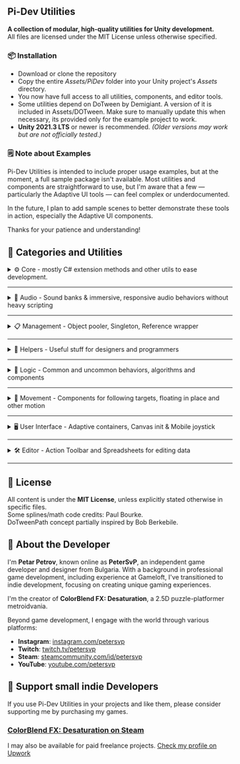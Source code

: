 ## Pi-Dev Utilities

**A collection of modular, high-quality utilities for Unity development.**\
All files are licensed under the MIT License unless otherwise specified.

### 📦 Installation

- Download or clone the repository
- Copy the entire *Assets/PiDev* folder into your Unity project's *Assets* directory.
- You now have full access to all utilities, components, and editor tools.
- Some utilities depend on DoTween by Demigiant. A version of it is included in Assets/DOTween. Make sure to manually update this when necessary, its provided only for the example project to work.
- **Unity 2021.3 LTS** or newer is recommended. *(Older versions may work but are not officially tested.)*

### 🗒️ Note about Examples

Pi-Dev Utilities is intended to include proper usage examples, but at the moment, a full sample package isn't available. Most utilities and components are straightforward to use, but I'm aware that a few — particularly the Adaptive UI tools — can feel complex or underdocumented.

In the future, I plan to add sample scenes to better demonstrate these tools in action, especially the Adaptive UI components.  

Thanks for your patience and understanding!


## 📁 Categories and Utilities
<details>
<summary>⚙️ Core - mostly C# extension methods and other utils to ease development.
</summary>

- **[CollectionUtils.cs](Assets/PiDev/Utilities/Core/CollectionUtils.cs)**  
  Extension methods for safer and more convenient list, array, and collection operations.
  ```cs
    array.GetOrDefault(index, defaultValue);
    list.GetOrDefault(index, defaultValue);
    dictionary.GetOrDefault(key, fallbackValue);
    dictionary.GetOrNull(key);
    weightedList.GetByWeight(); // ICollection<Utils.Weighted<T>>
  ```

- **[FindUtils.cs](Assets/PiDev/Utilities/Core/FindUtils.cs)**  
  Fast searching utilities for finding nearest objects, random objects, or tagged objects.
  ```cs
    transform.FindGrandChild("ChildName");
    Utils.GetClosestPoint(origin, listOfPoints);
    Utils.GetClosestNumber(originValue, floatValues);
    Utils.GetClosestObject(origin, objects); // GameObjects or Transforms
    Utils.GetClosestObjectWithTag(origin, "Enemy");
    Utils.GetAllComponents<UnityEngine.UI.Image>();
    Utils.GetClosestObjectWithComponent<MyComponent>(origin);
    Utils.GetClosestComponent<MyComponent>(origin);
    Utils.GetClosestComponent(origin, allowedList);
    Utils.GetClosestObjectImplementingInterface<IMyInterface>(origin, 10f, excludeList);
  ```

- **[ImporterUtils.cs](Assets/PiDev/Utilities/Core/ImporterUtils.cs)**  
  Scripts for reimporting assets and automatically applying settings like UI Sprite import mode.
  ```cs
    ImporterUtils.ImportAsUITexture("Assets/Path/To/Texture.png");
  ```

- **[MathUtils.cs](Assets/PiDev/Utilities/Core/MathUtils.cs)**  
  A collection of mathematical utilities and vector extensions for common Unity tasks.
  Includes remapping, damping, snapping, rounding, component-wise vector operations,
  circular lerp, angle snapping, and coordinate conversion helpers.
  
  Most of these are extension methods to basic primitives and Unity types. 
  ```cs
    value.RemapRanges(oldMin, oldMax, newMin, newMax);
    pos = pos.Damp(target, smoothing, deltaTime);
    angle = Utils.clerp(startAngle, endAngle, t);
    vec = vec.RoundMemberwise(); // Also: FloorMemberwise(), CeilMemberwise(), AbsMemberwise()
    float snapped = value.Snap(0.5f); // or angle = SnapAngleDeg(angle, 45f);
    v3 = v2.xy0(); v2 = v3.xz(); max = vec3.Max3();
  ```

- **[MiscUtils.cs](Assets/PiDev/Utilities/Core/MiscUtils.cs)**  
  Miscellaneous helpers including layer checking, hashing & others.
  ```cs
    var mc = gameObject.GetOrAddComponent<MyComponent>();
    gameObject.SetLayerRecursively(targetLayer);
    if (layer.IsInLayerMask(mask)) { ... }
    if (string.ContainsAny("check", "a", "b", "c")) { ... }
    myList.Each(item => Debug.Log(item));
  ```

- **[RandomUtils.cs](Assets/PiDev/Utilities/Core/RandomUtils.cs)**  
  Random selection helpers for arrays, lists, and weighted random picks.
  ```cs
    var item = Utils.Choose("A", "B", "C");
    var fromList = myList.GetRandomElement();
    var weighted = items.GetRandomElementByWeight(i => i.weight);
    float value = rangeVector2.RandomRange(); // rangeVector2 = new Vector2(min, max)
  ```
  
- **[ReflectionUtils.cs](Assets/PiDev/Utilities/Core/ReflectionUtils.cs)**  
  Access and manipulate private or public fields using reflection.
  ```cs
    ReflectionUtils.SetFieldValue(target, "fieldName", newValue);
    var value = ReflectionUtils.GetFieldValue(target, "fieldName");
    ReflectionUtils.CopyPublicMembers(sourceComponent, targetComponent);
  ```  
  
- **[SplineUtils.cs](Assets/PiDev/Utilities/Core/SplineUtils.cs)**  
  Generate and evaluate Catmull-Rom splines for smooth path interpolation.
  ```cs
    var points = PathSplineCatmullRom(controlPoints, loop, useLengths, resolution: 10)
  ``` 

- **[TimeUtils.cs](Assets/PiDev/Utilities/Core/TimeUtils.cs)**  
  Unix timestamp conversions for DateTime.
  ```cs
    long seconds = myDateTime.ToUnixTimeSeconds();
    long millis = myDateTime.ToUnixTimeMS();
  ```
  
- **[TransformUtils.cs](Assets/PiDev/Utilities/Core/TransformUtils.cs)**  
  Useful extension methods for manipulating Transforms.
  ```cs
    Rect screenRect = Utils.RectTransformToScreenSpace(myRectTransform);
  ```
  
- **[UnicodeUtils.cs](Assets/PiDev/Utilities/Core/UnicodeUtils.cs)**  
  Utilities for working with Unicode text, especially "fancy" or stylized mathematical characters.
  Provides normalization to ASCII, identification of stylized letters, and surrogate pair handling.
  Useful for cleaning up user input, chat systems, or data normalization in multilingual contexts.
  ```cs
    string clean = someString.NormalizeLeetText();
    bool isFancy = Utils.IsMathematicalLetter(codePoint);
    char ascii = Utils.ConvertToAsciiEquivalent(codePoint);
  ```
  
- **[Interfaces.cs](Assets/PiDev/Utilities/Core/Interfaces.cs)**  
  Core interfaces for standardizing common behaviors across utilities.

</details>

---

<details>
<summary>🎵 Audio - Sound banks & immersive, responsive audio behaviors without heavy scripting</summary>

- **[SoundBankSet.cs](Assets/PiDev/Utilities/Audio/SoundBankSet.cs)**  
  Configurable sound bank utility for playing random spatial and 2D audio clips 
  with randomized pitch and playback logic.
  Supports single-play and looping sounds with spatial blend, falloff settings, 
  and optional clip shuffling.
  Ideal for sound effects, ambient audio systems, or dynamic audio behavior in Unity.
  ```cs
    [SerializeField] SoundBankSet soundBank;
    soundBank.Play(position);
    soundBank.Play2D();
    soundBank.PlayLooping(position);
    soundBank.PlayLooping(followTransform);
  ```

- **[SoundBankSetHolder.cs](Assets/PiDev/Utilities/Audio/SoundBankSetHolder.cs)**  
  Component wrapper for easy use of a `SoundBankSet` with auto-play and filtering options.
  Supports optional low-pass filtering and radius visualization for editor debugging.
  Can delay playback on start and control sound lifecycle via Play/Stop.
  
  Attach to a GameObject, assign all clips and settings, and call Play() or enable PlayOnStart.
  Use 'useLowPassFilter' to add AudioLowPassFilter with custom frequency.

- **[VelocityBasedAudioSource.cs](Assets/PiDev/Utilities/Audio/VelocityBasedAudioSource.cs)**  
  Dynamically plays friction and impact sounds based on velocity using customizable curves and SoundBankSets.
  Supports Rigidbody, Transform, or custom velocity providers for friction calculation.
  
  Attach to an object with Rigidbody or implement `IVelocityAudioSourceFrictionProvider`.
  Assign `frictionSound` and `impactSound` along with velocity-based curves.
</details>

---

<details>
<summary>📋 Management - Object pooler, Singleton<T>, Reference wrapper</summary>
 
- **[ObjectPooler.cs](Assets/PiDev/Utilities/Management/ObjectPooler.cs)**  
  Yet another lightweight object pool for reusing objects efficiently.
  This one is not Unity-specific and allows full customization.
  ```cs
    var pool = new ObjectPooler<MyType>();
    pool.funcGenerate = () => new MyType();
    pool.Stock(10);
    var item = pool.Buy();
    pool.Recycle(item);
  ```
    
- **[ReferenceWrapper.cs](Assets/PiDev/Utilities/Management/ReferenceWrapper.cs)**  
  Reference wrapper to value type, `Ref<T>` allows structs to behave like references.
  ```cs
    var myRef = new Ref<int>(5);
    int value = myRef; // Implicitly converts to int
    myRef.Value = 10;
  ```

- **[Singleton.cs](Assets/PiDev/Utilities/Management/Singleton.cs)**  
  Yet another basic MonoBehaviour singleton implementation with duplicate protection.
  ```cs
    public class MyManager : Singleton<MyManager> { ... }
  ```
  Access the singleton with `MyManager.instance`.

- **[ObjectReferences.cs](Assets/PiDev/Utilities/Management/ObjectReferences.cs)**  
  Keep strong references to assets to prevent stripping during builds.

- **[Honeypot.cs](Assets/PiDev/Utilities/Management/Honeypot.cs)**  
  Rudimentary security trick to catch people who mess with cheating engines and tools.
  Don't treat this as a true security solution.
  ```cs
    var honeypot = new Honeypot<int>(initialValue, () => Debug.Log("Tampering detected!"));
    honeypot.SetValue(newValue);
    var currentValue = honeypot.GetValue();
    honeypot.CheckForTampering();
    honeypot.Dispose();
  ```

</details>

---

<details>
<summary>🧩 Helpers - Useful stuff for designers and programmers</summary>

- **[CommentComponent.cs](Assets/PiDev/Utilities/Helpers/CommentComponent.cs)**  
  A simple component for attaching notes or comments to GameObjects in the Unity Inspector.  
  Useful for leaving reminders or design-time annotations in scenes/prefabs.
  
- **[ActionButtons.cs](Assets/PiDev/Utilities/Helpers/ActionButtons.cs)**  
  Quickly create dynamic buttons in the inspector bound to Actions.
  ```cs
	[Header("Content tools")]
	public ActionButtons actions = new ActionButtons("",
	   new("Generate Board", () => GenerateChessboard()),
	   new("Capture pieces", CapturePreviews),
	   new("Export AssetBundle",  () => Debug.Log("TODO!"))
	);
  ```
  
- **[NaNFieldProperty.cs](Assets/PiDev/Utilities/Helpers/NaNFieldProperty.cs)**  
  Inspector attribute to easily set float fields to NaN (Not a Number).
  ```cs
    [NaNField] public float optionalValue;
  ```
  Press the *NaN* button next to the field in the Inspector to set it to `float.NaN`.
</details>

---

<details>
<summary>🧠 Logic - Common and uncommon behaviors, algorithms and components</summary>

- **[AStarPathfinder.cs](Assets/PiDev/Utilities/Logic/AStarPathfinder.cs)**  
  A\* pathfinding for 2D grid maps, customizable walkability.
  ```cs
    var grid = new int[width, height]; // Your grid representation
    var path = AStarPathfinder.FindPath(grid, start, goal, isWalkable);
    var simplified = AStarPathfinder.SimplifyPath(path);
  ```
- **[CountdownTimer.cs](Assets/PiDev/Utilities/Logic/CountdownTimer.cs)**  
  Simple countdown timer component with second-based events.
  ```cs
    timer.onSecondPassed.AddListener(sec => Debug.Log($"Seconds left: {sec}"));
    timer.onTimedOut.AddListener(() => Debug.Log("Timer finished"));
    timer.Start(seconds);
  ```
  You also must call `timer.Update()` in your Update() method.
  
- **[DelayedDestroy.cs](Assets/PiDev/Utilities/Logic/DelayedDestroy.cs)**  
  Destroy a GameObject after a specified delay automatically. \
  Attach to a GameObject and set the delay in the inspector or via script.
  
- **[MeshParticleEmitter.cs](Assets/PiDev/Utilities/Logic/MeshParticleEmitter.cs)**  
  Emits particles from mesh and skinned mesh vertex positions using a given ParticleSystem.
  Supports dynamic velocity calculation based on mesh vertex distance and optional mesh exclusion.
  Useful for effects like mesh-based bursts, trails, or vertex-driven particle systems.
  ```cs
    MeshParticleEmitter.EmitFromMeshes(particleSystem, transform);
    MeshParticleEmitter.EmitFromMeshVertices(particleSystem, transform, velocityMultiplier, ignoreList);
  ```
  
- **[PointDistributor.cs](Assets/PiDev/Utilities/Logic/PointDistributor.cs)**  
  Distributes a configurable number of points in 3D space based on selected shape: Line, Circle, or Path.
  Supports centering, custom overrides, and integration with external path providers like DoTweenPath.
  Also supports override sets for exact point configurations and Catmull-Rom interpolation for path shape.
  ```cs
    var points = pointDistributor.GetPoints(count);
  ```
  
- **[ValueInterpolator.cs](Assets/PiDev/Utilities/Logic/ValueInterpolator.cs)**  
  Generic value interpolator for smoothly transitioning between values using linear or lerped modes.
  Accepts custom interpolation functions for full type flexibility (float, Vector types, Quaternion, etc.).
  ```cs
    var interp = ValueInterpolator.Float(0, 10);
    interp.targetValue = 20;
    interp.Update(Time.deltaTime); // you must call this when recalculation is needed
    Debug.Log(interp.currentValue);
  ```
  Use the `Update()` method manually each frame, passing `deltaTime` to progress the interpolation.
  Supports different speeds for increasing vs. decreasing values via optional `negativeSpeed` logic.

</details>

---
<details>
<summary>🏃 Movement - Components for following targets, floating in place and other motion</summary>

- **[FollowTarget.cs](Assets/PiDev/Utilities/Movement/FollowTarget.cs)**  
  Simple follow target script with Transform / Rigidbody movement modes.

- **[OrientWithTarget.cs](Assets/PiDev/Utilities/Movement/OrientWithTarget.cs)**  
  Continuously orient towards another transform.

- **[FollowMultiTargets.cs](Assets/PiDev/Utilities/Movement/FollowMultiTargets.cs)**  
  Follows the average position and orientation of multiple target transforms.
  Supports optional axis snapping to align the resulting rotation with a reference transform.
  Useful for group tracking, midpoints, or collective indicators.

  Add transforms to `targets` and assign a reference to `objectRoot` for axis snapping.\
  Adjust `axisSnapStrength` to control how strongly to align with the reference up direction.

- **[FloatingObjectLocalSpaceMovement.cs](Assets/PiDev/Utilities/Movement/FloatingObjectLocalSpaceMovement.cs)**  
  Adds oscillating movement and rotation in local space for floating effects.
  Can optionally sync with FollowTarget and OrientWithTarget components for dynamic references.
  Resets transform on disable to ensure consistent behavior when re-enabled.

  Attach to a GameObject with `FollowTarget` or `OrientWithTarget` if needed.\
  Configure movement, frequency, and rotation axis in the inspector. 
  
- **[FloatingObjectMovement.cs](Assets/PiDev/Utilities/Movement/FloatingObjectMovement.cs)**  
  Smoothly floats an object around its target using randomized paths.
  
  Attach to a GameObject and configure radius, interval, and damping.\
  Optionally assign a FollowTarget to float relative to another transform.
  
</details>

---

<details>
<summary>🖥️ User Interface - Adaptive containers, Canvas init & Mobile joystick</summary>

The UI module have some powerful yet very niche components for dynamic layout control.

- **[RaycastTarget.cs](Assets/PiDev/Utilities/UI/RaycastTarget.cs)**  
  Invisible UI element to intercept or block raycasts without visuals.
  
- **[AdaptiveDPIScale.cs](Assets/PiDev/Utilities/UI/AdaptiveDPIScale.cs)**  
  Adjusts UI scale based on screen DPI for better readability.
  
- **[AdaptiveGridLayout.cs](Assets/PiDev/Utilities/UI/AdaptiveGridLayout.cs)**  
  Grid layout that adapts column and row count to screen aspect ratio.
  
- **[AdaptiveLayoutGroup.cs](Assets/PiDev/Utilities/UI/AdaptiveLayoutGroup.cs)**  
  Switch between vertical and horizontal layout groups dynamically.
  
- **[AdaptiveLayoutMode.cs](Assets/PiDev/Utilities/UI/AdaptiveLayoutMode.cs)**  
  Fully switch active UI containers based on screen aspect or device.
  
- **[AspectRatioPreferredSizeScaler.cs](Assets/PiDev/Utilities/UI/AspectRatioPreferredSizeScaler.cs)**  
  Dynamically scales a layout element based on preferred aspect ratio.
  
- **[CanvasInitialize.cs](Assets/PiDev/Utilities/UI/CanvasInitialize.cs)**  
  Automatic Canvas configuration for touch-only devices or specific setups.
  This component was created to help me overcome the nonsense where canvases stay at (0,0) during edit time. With this you can make a world space canvas attached to editing camera, but still get overlay UI during runtime.
  
- **[ImagePreferredSizeScaler.cs](Assets/PiDev/Utilities/UI/ImagePreferredSizeScaler.cs)**  
  Auto-scale Image preferred size while preserving aspect ratio.
  
- **[MobileUIJoystick.cs](Assets/PiDev/Utilities/UI/MobileUIJoystick.cs)**  
  Mobile-friendly on-screen joystick with flexible snapping behavior.

</details>

---

<details>
<summary>🛠️ Editor - Action Toolbar and Spreadsheets for editing data</summary>

- **[QuickActionToolbars.cs](Assets/PiDev/Utilities/Editor/QuickActionToolbar/QuickActionToolbars.cs)**  
   Allows adding custom action buttons to the left and right of Unity's Play, Pause, and Step buttons.
   Useful for quickly accessing common tools, shortcuts, or scene actions directly from the main editor toolbar. 
   
   Customize the toolbar by editing this script to define your own commands.

    
- **[CollectionTable.cs](Assets/PiDev/Utilities/Editor/TableView/CollectionTable.cs)**  
  Editor window base class for managing serialized collections via a table.
  
  Inherit from `CollectionTable<T>` and call `SetData(targetObject, "propertyPath")` to bind a serialized array.\
  Use `GetWindow<YourDerivedCollectionTableThing>()` to create and display the window.

- **[ScriptableObjectTable.cs](Assets/PiDev/Utilities/Editor/TableView/ScriptableObjectTable.cs)**  
  Editor window base class for managing ScriptableObject assets in a table view.
  
  Inherit from `ScriptableObjectTable<T>` then `GetWindow<YourDerivedTable>()` to open the window.
  
- **[TableView.cs](Assets/PiDev/Utilities/Editor/TableView/TableView.cs)**  
  A generic, reorderable and sortable Unity Editor table component with customizable columns.
  Supports custom drawing per column, sortable column modes, drag-and-drop row reordering, and selection tracking.
  
  Designed to be used by editor tools and inspectors for lists and serialized data displays.
  
  ```cs
   var table = new TableView<MyDataType>();
   table.AddColumn("Name", 100, (rect, item) => GUI.Label(rect, item.name));
   /* inside OnGUI */ table.Render(myItemsArray);
  ```
  Check `ScriptableObjectTable` and `CollectionTable` for working example.

</details>

---

## 📄 License

All content is under the **MIT License**, unless explicitly stated otherwise in specific files.  
Some splines/math code credits: Paul Bourke.  
DoTweenPath concept partially inspired by Bob Berkebile.


## 👤 About the Developer

I'm **Petar Petrov**, known online as **PeterSvP**, an independent game developer and designer from Bulgaria. With a background in professional game development, including experience at Gameloft, I've transitioned to indie development, focusing on creating unique gaming experiences. 

I'm the creator of **ColorBlend FX: Desaturation**, a 2.5D puzzle-platformer metroidvania. 

Beyond game development, I engage with the world through various platforms:

- **Instagram**: [instagram.com/petersvp](https://www.instagram.com/petersvp/)
- **Twitch**: [twitch.tv/petersvp](https://www.twitch.tv/petersvp)
- **Steam**: [steamcommunity.com/id/petersvp](https://steamcommunity.com/id/petersvp/)
- **YouTube**: [youtube.com/petersvp](https://youtube.com/petersvp)

## 🚀 Support small indie Developers
If you use Pi-Dev Utilities in your projects and like them, please consider supporting me by purchasing my games. 
### [**ColorBlend FX: Desaturation** on Steam](https://store.steampowered.com/app/670510/ColorBlend_FX_Desaturation/)

I may also be available for paid freelance projects. 
[Check my profile on Upwork](https://www.upwork.com/freelancers/~01d5d33363951c052c)
